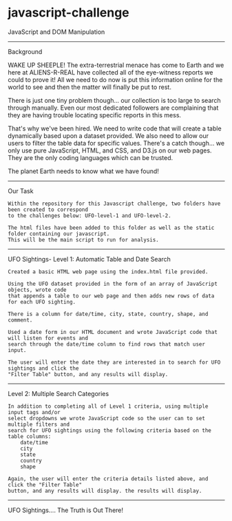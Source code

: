 # javascript-challenge
JavaScript and DOM Manipulation

--------------------
Background

WAKE UP SHEEPLE! The extra-terrestrial menace has come to Earth and we here at ALIENS-R-REAL have collected all of the eye-witness reports we could to prove it! All we need to do now is put this information online for the world to see and then the matter will finally be put to rest.

There is just one tiny problem though... our collection is too large to search through manually. Even our most dedicated followers are complaining that they are having trouble locating specific reports in this mess.

That's why we've been hired. We need to write code that will create a table dynamically based upon a dataset provided. We also need to allow our users to filter the table data for specific values. There's a catch though... we only use pure JavaScript, HTML, and CSS, and D3.js on our web pages. They are the only coding languages which can be trusted.

The planet Earth needs to know what we have found!

-----------------
Our Task

    Within the repository for this Javascript challenge, two folders have been created to correspond 
    to the challenges below: UFO-level-1 and UFO-level-2.

    The html files have been added to this folder as well as the static folder containing our javascript. 
    This will be the main script to run for analysis.

   
-------------------
UFO Sightings- Level 1: Automatic Table and Date Search 

    Created a basic HTML web page using the index.html file provided.

    Using the UFO dataset provided in the form of an array of JavaScript objects, wrote code 
    that appends a table to our web page and then adds new rows of data for each UFO sighting.
    
    There is a column for date/time, city, state, country, shape, and comment. 

    Used a date form in our HTML document and wrote JavaScript code that will listen for events and 
    search through the date/time column to find rows that match user input.
    
    The user will enter the date they are interested in to search for UFO sightings and click the 
    "Filter Table" button, and any results will display. 
    
----------------------
    
   Level 2: Multiple Search Categories 

    In addition to completing all of Level 1 criteria, using multiple input tags and/or 
    select dropdowns we wrote JavaScript code so the user can to set multiple filters and 
    search for UFO sightings using the following criteria based on the table columns:
        date/time
        city
        state
        country
        shape
        
    Again, the user will enter the criteria details listed above, and click the "Filter Table" 
    button, and any results will display. the results will display. 

---------------

UFO Sightings.... The Truth is Out There! 
